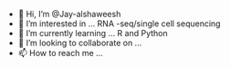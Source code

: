 - 👋 Hi, I’m @Jay-alshaweesh
- 👀 I’m interested in ... RNA -seq/single cell sequencing
- 🌱 I’m currently learning ... R and Python
- 💞️ I’m looking to collaborate on ... 
- 📫 How to reach me ...

<!---
Jay-alshaweesh/Jay-alshaweesh is a ✨ special ✨ repository because its `README.md` (this file) appears on your GitHub profile.
You can click the Preview link to take a look at your changes.
--->
